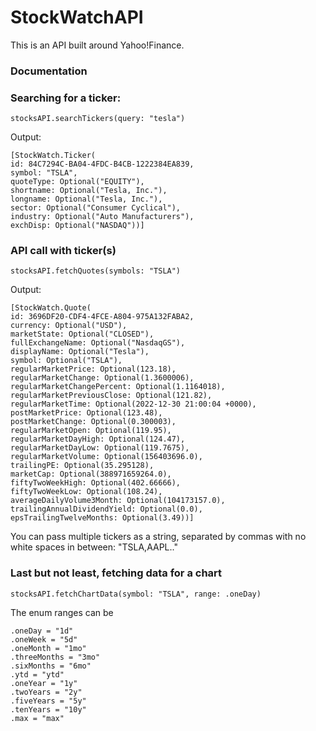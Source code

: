 # StockWatchAPI

This is an API built around Yahoo!Finance.

### Documentation

### Searching for a ticker:

```
stocksAPI.searchTickers(query: "tesla")
```

Output:

```
[StockWatch.Ticker(
id: 84C7294C-BA04-4FDC-B4CB-1222384EA839, 
symbol: "TSLA", 
quoteType: Optional("EQUITY"), 
shortname: Optional("Tesla, Inc."), 
longname: Optional("Tesla, Inc."), 
sector: Optional("Consumer Cyclical"), 
industry: Optional("Auto Manufacturers"), 
exchDisp: Optional("NASDAQ"))]
```


### API call with ticker(s)

```
stocksAPI.fetchQuotes(symbols: "TSLA")
```

Output:

```
[StockWatch.Quote(
id: 3696DF20-CDF4-4FCE-A804-975A132FABA2, 
currency: Optional("USD"), 
marketState: Optional("CLOSED"), 
fullExchangeName: Optional("NasdaqGS"), 
displayName: Optional("Tesla"), 
symbol: Optional("TSLA"), 
regularMarketPrice: Optional(123.18), 
regularMarketChange: Optional(1.3600006), 
regularMarketChangePercent: Optional(1.1164018), 
regularMarketPreviousClose: Optional(121.82), 
regularMarketTime: Optional(2022-12-30 21:00:04 +0000), 
postMarketPrice: Optional(123.48), 
postMarketChange: Optional(0.300003), 
regularMarketOpen: Optional(119.95), 
regularMarketDayHigh: Optional(124.47), 
regularMarketDayLow: Optional(119.7675), 
regularMarketVolume: Optional(156403696.0), 
trailingPE: Optional(35.295128), 
marketCap: Optional(388971659264.0), 
fiftyTwoWeekHigh: Optional(402.66666), 
fiftyTwoWeekLow: Optional(108.24), 
averageDailyVolume3Month: Optional(104173157.0), 
trailingAnnualDividendYield: Optional(0.0), 
epsTrailingTwelveMonths: Optional(3.49))]
```
You can pass multiple tickers as a string, separated by commas with no white spaces in between: "TSLA,AAPL.."

### Last but not least, fetching data for a chart

```
stocksAPI.fetchChartData(symbol: "TSLA", range: .oneDay)
```

The enum ranges can be

```
.oneDay = "1d"
.oneWeek = "5d"
.oneMonth = "1mo"
.threeMonths = "3mo"
.sixMonths = "6mo"
.ytd = "ytd"
.oneYear = "1y"
.twoYears = "2y"
.fiveYears = "5y"
.tenYears = "10y"
.max = "max"
```
